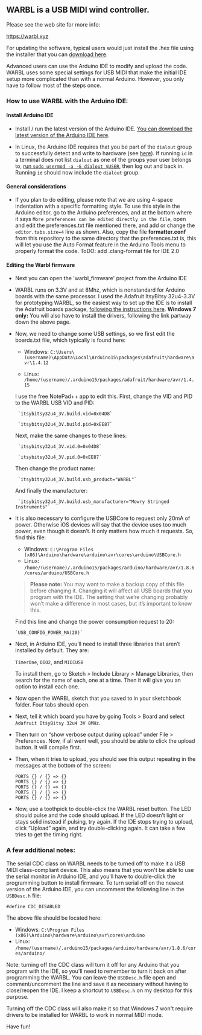 
## WARBL is a USB MIDI wind controller.

Please see the web site for more info:

https://warbl.xyz

For updating the software, typical users would just install the .hex file using the installer that you can [download here](https://warbl.xyz/documentation.html).
 
Advanced users can use the Arduino IDE to modify and upload the code. WARBL uses some special settings for USB MIDI that make the initial IDE setup more complicated than with a normal Arduino. However, you only have to follow most of the steps once.

### How to use WARBL with the Arduino IDE:

#### Install Arduino IDE

* Install / run the latest version of the Arduino IDE. [You can download the latest version of the Arduino IDE here](https://www.arduino.cc/en/Main/Software).

* In Linux, the Arduino IDE requires that you be part of the `dialout` group to successfully detect and write to hardware (see [here](https://support.arduino.cc/hc/en-us/articles/4401874331410#ser_open-permission-denied)). If running `id` in a terminal does not list `dialout` as one of the groups your user belongs to, [run `sudo usermod -a -G dialout $USER`](https://support.arduino.cc/hc/en-us/articles/360016495679-Fix-port-access-on-Linux), then log out and back in. Running `id` should now include the `dialout` group.

#### General considerations

* If you plan to do editing, please note that we are using 4-space indentation with a specific formatting style. To use this style in the Arduino editor, go to the Arduino preferences, and at the bottom where it says `More preferences can be edited directly in the file`, open and edit the preferences.txt file mentioned there, and add or change the `editor.tabs.size=4` line as shown. Also, copy the file **formatter.conf** from this repository to the same directory that the preferences.txt is, this will let you use the Auto Format feature in the Arduino Tools menu to properly format the code. ToDO: add .clang-format file for IDE 2.0

#### Editing the Warbl firmware

* Next you can open the 'warbl_firmware' project from the Arduino IDE

* WARBL runs on 3.3V and at 8Mhz, which is nonstandard for Arduino boards with the same processor. I used the Adafruit ItsyBitsy 32u4-3.3V for prototyping WARBL, so the easiest way to set up the IDE is to install the Adafruit boards package, [following the instructions here](https://learn.adafruit.com/introducting-itsy-bitsy-32u4?view=all#arduino-ide-setup). **Windows 7 only:** You will also have to install the drivers, following the link partway down the above page.

* Now, we need to change some USB settings, so we first edit the boards.txt file, which typically is found here:
   
   * Windows: `C:\Users\(username)\AppData\Local\Arduino15\packages\adafruit\hardware\avr\1.4.12` 
   
   * Linux: `/home/(username)/.arduino15/packages/adafruit/hardware/avr/1.4.15`

    I use the free NotePad++ app to edit this. First, change the VID and PID to the WARBL USB VID and PID:

       `itsybitsy32u4_3V.build.vid=0x04D8`
  
       `itsybitsy32u4_3V.build.pid=0xEE87`
  
    Next, make the same changes to these lines:
  
       `itsybitsy32u4_3V.vid.0=0x04D8`
  
       `itsybitsy32u4_3V.pid.0=0xEE87`
 
    Then change the product name:
  
       `itsybitsy32u4_3V.build.usb_product="WARBL"`
  
    And finally the manufacturer:
  
       `itsybitsy32u4_3V.build.usb_manufacturer="Mowry Stringed Instruments"`


*	It is also necessary to configure the USBCore to request only 20mA of power. Otherwise iOS devices will say that the device uses too much power, even though it doesn’t. It only matters how much it requests. 
    So, find this file:
  
    * Windows: `C:\Program Files (x86)\Arduino\hardware\arduino\avr\cores\arduino\USBCore.h`
    * Linux: `/home/(username)/.arduino15/packages/arduino/hardware/avr/1.8.6/cores/arduino/USBCore.h`
  
    > **Please note:** You may want to make a backup copy of this file before changing it. Changing it will affect all USB boards that you program with the IDE. The setting that we’re changing probably won’t make a difference in most cases, but it’s important to know this. 

    Find this line and change the power consumption request to 20: 
     
        `USB_CONFIG_POWER_MA(20)` 


*	Next, in Arduino IDE, you’ll need to install three libraries that aren’t installed by default. They are:
 
    `TimerOne`, `DIO2`, and `MIDIUSB`
 
    To install them, go to Sketch > Include Library > Manage Libraries, then search for the name of each, one at a time. Then it will give you an option to install each one.



*	Now open the WARBL sketch that you saved to in your sketchbook folder. Four tabs should open. 
 
 
 
*	Next, tell it which board you have by going Tools > Board and select `Adafruit ItsyBitsy 32u4 3V 8MHz`.



*	Then turn on “show verbose output during upload” under File > Preferences. Now, if all went well, you should be able to click the upload button. It will compile first. 



*	Then, when it tries to upload, you should see this output repeating in the messages at the bottom of the screen:

    ```
    PORTS {} / {} => {}   
    PORTS {} / {} => {}    
    PORTS {} / {} => {}    
    PORTS {} / {} => {}    
    PORTS {} / {} => {}
    ```



*	Now, use a toothpick to double-click the WARBL reset button. The LED should pulse and the code should upload. If the LED doesn’t light or stays solid instead if pulsing, try again. If the IDE stops trying to upload, click “Upload” again, and try double-clicking again. It can take a few tries to get the timing right.





### A few additional notes:
The serial CDC class on WARBL needs to be turned off to make it a USB MIDI class-compliant device. This also means that you won't be able to use the serial monitor in Arduino IDE, and you'll have to double-click the programming button to install firmware. To turn serial off on the newest version of the Arduino IDE, you can uncomment the following line in the `USBDesc.h` file:
 
 `#define CDC_DISABLED`
 
 The above file should be located here: 
   
   * Windows: `C:\Program Files (x86)\Arduino\hardware\arduino\avr\cores\arduino`
   * Linux: `/home/(username)/.arduino15/packages/arduino/hardware/avr/1.8.6/cores/arduino/`

Note: turning off the CDC class will turn it off for any Arduino that you program with the IDE, so you'll need to remember to turn it back on after programming the WARBL. You can leave the `USBDesc.h` file open and comment/uncomment the line and save it as necessary without having to close/reopen the IDE. I keep a shortcut to `USBDesc.h` on my desktop for this purpose.

Turning off the CDC class will also make it so that Windows 7 won't require drivers to be installed for WARBL to work in normal MIDI mode.

Have fun!
